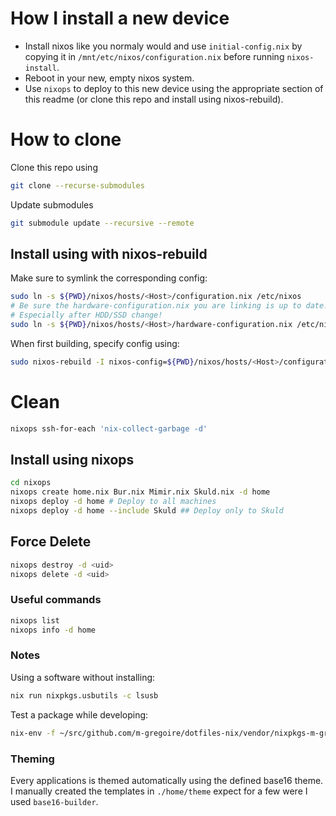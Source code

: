 # How I install a new device

- Install nixos like you normaly would and use `initial-config.nix` by copying it in `/mnt/etc/nixos/configuration.nix` before running `nixos-install`.
- Reboot in your new, empty nixos system.
- Use `nixops` to deploy to this new device using the appropriate section of this readme (or clone this repo and install using nixos-rebuild).

# How to clone

Clone this repo using
```sh
git clone --recurse-submodules
```

Update submodules
```sh
git submodule update --recursive --remote
```

## Install using with nixos-rebuild

Make sure to symlink the corresponding config:

```sh
sudo ln -s ${PWD}/nixos/hosts/<Host>/configuration.nix /etc/nixos
# Be sure the hardware-configuration.nix you are linking is up to date!
# Especially after HDD/SSD change!
sudo ln -s ${PWD}/nixos/hosts/<Host>/hardware-configuration.nix /etc/nixos
```

When first building, specify config using:

```sh
sudo nixos-rebuild -I nixos-config=${PWD}/nixos/hosts/<Host>/configuration.nix -I nixpkgs=${PWD}/vendor/nixpkgs-release switch
```

# Clean

```sh
nixops ssh-for-each 'nix-collect-garbage -d'
```

## Install using nixops

```sh
cd nixops
nixops create home.nix Bur.nix Mimir.nix Skuld.nix -d home
nixops deploy -d home # Deploy to all machines
nixops deploy -d home --include Skuld ## Deploy only to Skuld
```

## Force Delete

``` sh
nixops destroy -d <uid>
nixops delete -d <uid>
```

### Useful commands

```sh
nixops list
nixops info -d home
```

### Notes

Using a software without installing:

```sh
nix run nixpkgs.usbutils -c lsusb
```

Test a package while developing:

```sh
nix-env -f ~/src/github.com/m-gregoire/dotfiles-nix/vendor/nixpkgs-m-gregoire -i <PACKAGE>
```

### Theming

Every applications is themed automatically using the defined base16 theme.
I manually created the templates in `./home/theme` expect for a few were I used `base16-builder`.
